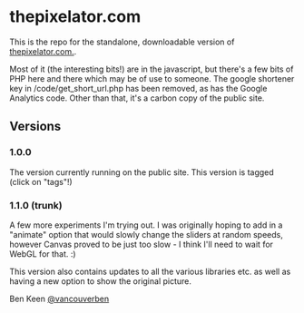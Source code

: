 # thepixelator.com

This is the repo for the standalone, downloadable version of [thepixelator.com.](http://thepixelator.com).

Most of it (the interesting bits!) are in the javascript, but there's a few bits of PHP here and there which may be of use to someone.
The google shortener key in /code/get_short_url.php has been removed, as has the Google Analytics code. Other than that, it's a carbon copy
of the public site.

## Versions

### 1.0.0
The version currently running on the public site. This version is tagged (click on "tags"!)

### 1.1.0 (trunk)
A few more experiments I'm trying out. I was originally hoping to add in a "animate" option that would slowly change the sliders
at random speeds, however Canvas proved to be just too slow - I think I'll need to wait for WebGL for that. :)

This version also contains updates to all the various libraries etc. as well as having a new option to show the original picture.

Ben Keen
[@vancouverben](https://twitter.com/#!/vancouverben)